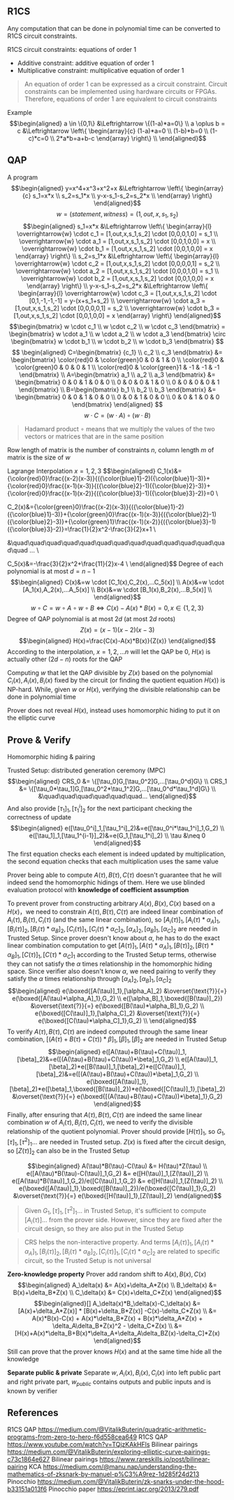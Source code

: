 ## R1CS
Any computation that can be done in polynomial time can be converted to R1CS circuit constraints.

R1CS circuit constraints: equations of order 1
+ Additive constraint: additive equation of order 1
+ Multiplicative constraint: multiplicative equation of order 1
>An equation of order 1 can be expressed as a circuit constraint. Circuit constraints can be implemented using hardware circuits or FPGAs. Therefore, equations of order 1 are equivalent to circuit constraints

Example
$$\begin{aligned}
a \in \{0,1\} &\Leftrightarrow \{(1-a)*a=0\} \\
a \oplus b = c &\Leftrightarrow \left\{
	\begin{array}{c}
        (1-a)*a=0 \\
        (1-b)*b=0 \\
        (1-c)*c=0 \\
        2*a*b=a+b-c
    \end{array}
\right\} \\
\end{aligned}$$
## QAP
A program
$$\begin{aligned}
y=x^4+x^3+x^2+x &\Leftrightarrow \left\{
	\begin{array}{c}
        s_1=x*x \\
        s_2=s_1*x \\
        y-x-s_1-s_2=s_2*x \\
    \end{array}
\right\}
\end{aligned}$$
$$w=(statement, witness)=(1,out,x,s_1,s_2)$$
$$\begin{aligned}
s_1=x*x &\Leftrightarrow \left\{
	\begin{array}{l}
        \overrightarrow{w} \cdot c_1 = [1,out,x,s_1,s_2] \cdot [0,0,0,1,0] = s_1 \\
        \overrightarrow{w} \cdot a_1 = [1,out,x,s_1,s_2] \cdot [0,0,1,0,0] = x \\
        \overrightarrow{w} \cdot b_1 = [1,out,x,s_1,s_2] \cdot [0,0,1,0,0] = x
    \end{array}
\right\} \\
s_2=s_1*x &\Leftrightarrow \left\{
	\begin{array}{l}
        \overrightarrow{w} \cdot c_2 = [1,out,x,s_1,s_2] \cdot [0,0,0,0,1] = s_2 \\
        \overrightarrow{w} \cdot a_2 = [1,out,x,s_1,s_2] \cdot [0,0,0,1,0] = s_1 \\
        \overrightarrow{w} \cdot b_2 = [1,out,x,s_1,s_2] \cdot [0,0,1,0,0] = x
    \end{array}
\right\} \\
y-x-s_1-s_2=s_2*x &\Leftrightarrow \left\{
	\begin{array}{l}
        \overrightarrow{w} \cdot c_3 = [1,out,x,s_1,s_2] \cdot [0,1,-1,-1,-1] = y-(x+s_1+s_2) \\
        \overrightarrow{w} \cdot a_3 = [1,out,x,s_1,s_2] \cdot [0,0,0,0,1] = s_2 \\
        \overrightarrow{w} \cdot b_3 = [1,out,x,s_1,s_2] \cdot [0,0,1,0,0] = x
    \end{array}
\right\}
\end{aligned}$$
$$\begin{bmatrix}
w \cdot c_1 \\
w \cdot c_2 \\
w \cdot c_3
\end{bmatrix} =
\begin{bmatrix}
w \cdot a_1 \\
w \cdot a_2 \\
w \cdot a_3
\end{bmatrix} \circ
\begin{bmatrix}
w \cdot b_1 \\
w \cdot b_2 \\
w \cdot b_3
\end{bmatrix}
$$
$$
\begin{aligned}
C=\begin{bmatrix}
{c_1} \\
c_2 \\
c_3
\end{bmatrix} &=
\begin{bmatrix}
\color{red}0 & \color{green}0 & 0 & 1 & 0 \\
\color{red}0 & \color{green}0 & 0 & 0 & 1 \\
\color{red}0 & \color{green}1 & -1 & -1 & -1
\end{bmatrix} \\
A=\begin{bmatrix}
a_1 \\
a_2 \\
a_3
\end{bmatrix} &=
\begin{bmatrix}
0 & 0 & 1 & 0 & 0 \\
0 & 0 & 0 & 1 & 0 \\
0 & 0 & 0 & 0 & 1
\end{bmatrix} \\
B=\begin{bmatrix}
b_1 \\
b_2 \\
b_3
\end{bmatrix} &=
\begin{bmatrix}
0 & 0 & 1 & 0 & 0 \\
0 & 0 & 1 & 0 & 0 \\
0 & 0 & 1 & 0 & 0
\end{bmatrix}
\end{aligned}
$$
$$w \cdot C = (w \cdot A) \circ (w \cdot B)$$
>Hadamard product $\circ$ means that we multiply the values of the two vectors or matrices that are in the same position

Row length of matrix is the number of constraints $n$, column length $m$ of matrix is the size of $w$

Lagrange Interpolation $x=1,2,3$
$$\begin{aligned}
C_1(x)&={\color{red}0}\frac{(x-2)(x-3)}{({\color{blue}1}-2)({\color{blue}1}-3)}+{\color{red}0}\frac{(x-1)(x-3)}{({\color{blue}2}-1)({\color{blue}2}-3)}+{\color{red}0}\frac{(x-1)(x-2)}{({\color{blue}3}-1)({\color{blue}3}-2)}=0 \\

C_2(x)&={\color{green}0}\frac{(x-2)(x-3)}{({\color{blue}1}-2)({\color{blue}1}-3)}+{\color{green}0}\frac{(x-1)(x-3)}{({\color{blue}2}-1)({\color{blue}2}-3)}+{\color{green}1}\frac{(x-1)(x-2)}{({\color{blue}3}-1)({\color{blue}3}-2)}=\frac{1}{2}x^2-\frac{3}{2}x+1 \\

&\quad\quad\quad\quad\quad\quad\quad\quad\quad\quad\quad\quad\quad\quad ... \\

C_5(x)&=-\frac{3}{2}x^2+\frac{11}{2}x-4 \\
\end{aligned}$$
Degree of each polynomial is at most $d=n-1$
$$\begin{aligned}
C(x)&=w \cdot [C_1(x),C_2(x),...C_5(x)] \\
A(x)&=w \cdot [A_1(x),A_2(x),...A_5(x)] \\
B(x)&=w \cdot [B_1(x),B_2(x),...B_5(x)] \\
\end{aligned}$$
$$w \circ C = w \circ A \circ w \circ B \Leftrightarrow C(x)-A(x)*B(x) = 0,x \in \{1,2,3\}$$
Degree of QAP polynomial is at most $2d$ (at most $2d$ roots)
$$Z(x)=(x-1)(x-2)(x-3)$$
$$\begin{aligned}
H(x)=\frac{C(x)-A(x)*B(x)}{Z(x)}
\end{aligned}$$
According to the interpolation, $x=1,2,...n$ will let the QAP be 0, $H(x)$ is actually other $(2d-n)$ roots for the QAP

Computing $w$ that let the QAP divisible by $Z(x)$ based on the polynomial $C_i(x),A_i(x),B_i(x)$ fixed by the circuit (or finding the quotient equation $H(x)$) is NP-hard. While, given $w$ or $H(x)$, verifying the divisible relationship can be done in polynomial time

Prover does not reveal $H(x)$, instead uses homomorphic hiding to put it on the elliptic curve

## Prove & Verify
Homomorphic hiding & pairing

Trusted Setup: distributed generation ceremony (MPC)
$$\begin{aligned}
CRS_0 &= \{[\tau_0]G,[\tau_0^2]G,...[\tau_0^d]G\} \\
CRS_1 &= \{[\tau_0*\tau_1]G,[\tau_0^2*\tau_1^2]G,...[\tau_0^d*\tau_1^d]G\} \\
&\quad\quad\quad\quad\quad\quad...
\end{aligned}$$
And also provide $[\tau_1]_1,[\tau_1^i]_2$ for the next participant checking the correctness of update
$$\begin{aligned}
e([\tau_0^i]_1,[\tau_1^i]_2)&=e([\tau_0^i*\tau_1^i]_1,G_2) \\
e([\tau_1]_1,[\tau_1^{i-1}]_2)&=e(G_1,[\tau_1^i]_2) \\
\tau &\neq 0
\end{aligned}$$
The first equation checks each element is indeed updated by multiplication, the second equation checks that each multiplication uses the same value


Prover being able to compute $A(\tau),B(\tau),C(\tau)$ doesn't guarantee that he will indeed send the homomorphic hidings of them. Here we use blinded evaluation protocol with **knowledge of coefficient assumption**

To prevent prover from constructing arbitrary $A(x),B(x),C(x)$ based on a $H(x)$，we need to constrain $A(\tau),B(\tau),C(\tau)$ are indeed linear combination of $A_i(\tau),B_i(\tau),C_i(\tau)$ (and the same linear combination), so $[A_i(\tau)]_1,[A_i(\tau)*\alpha_A]_1,[B_i(\tau)]_2, [B_i(\tau)*\alpha_B]_2,[C_i(\tau)]_1, [C_i(\tau)*\alpha_C]_2,[\alpha_A]_2,[\alpha_B]_1,[\alpha_C]_2$ are needed in Trusted Setup. Since prover doesn't know about $\alpha$, he has to do the exact linear combination computation to get $[A(\tau)]_1,[A(\tau)*\alpha_A]_1,[B(\tau)]_2,[B(\tau)*\alpha_B]_1,[C(\tau)]_1,[C(\tau)*\alpha_C]_1$ according to the Trusted Setup terms, otherwise they can not satisfy the $\alpha$ times relationship in the homomorphic hiding space. Since verifier also doesn't know $\alpha$, we need pairing to verify they satisfy the $\alpha$ times relationship through $[\alpha_A]_2,[\alpha_B]_1,[\alpha_C]_2$
$$\begin{aligned}
e(\boxed{[A(\tau)]_1},[\alpha_A]_2) &\overset{\text{?}}{=} e(\boxed{[A(\tau)*\alpha_A]_1},G_2) \\
e([\alpha_B]_1,\boxed{[B(\tau)]_2}) &\overset{\text{?}}{=} e(\boxed{[B(\tau)*\alpha_B]_1},G_2) \\
e(\boxed{[C(\tau)]_1},[\alpha_C]_2) &\overset{\text{?}}{=} e(\boxed{[C(\tau)*\alpha_C]_1},G_2) \\
\end{aligned}$$
To verify $A(\tau),B(\tau),C(\tau)$ are indeed computed through the same linear combination, $[(A(\tau)+B(\tau)+C(\tau))*\beta]_1,[\beta]_1,[\beta]_2$ are needed in Trusted Setup
$$\begin{aligned}
e([A(\tau)+B(\tau)+C(\tau)]_1,[\beta]_2)&=e([(A(\tau)+B(\tau)+C(\tau))*\beta]_1,G_2) \\
e([A(\tau)]_1,[\beta]_2)*e([B(\tau)]_1,[\beta]_2)*e([C(\tau)]_1,[\beta]_2)&=e([(A(\tau)+B(\tau)+C(\tau))*\beta]_1,G_2) \\
e(\boxed{[A(\tau)]_1},[\beta]_2)*e([\beta]_1,\boxed{[B(\tau)]_2})*e(\boxed{[C(\tau)]_1},[\beta]_2) &\overset{\text{?}}{=} e(\boxed{[(A(\tau)+B(\tau)+C(\tau))*\beta]_1},G_2)
\end{aligned}$$
Finally, after ensuring that $A(\tau),B(\tau),C(\tau)$ are indeed the same linear combination $w$ of $A_i(\tau),B_i(\tau),C_i(\tau)$, we need to verify the divisible relationship of the quotient polynomial. Prover should provide $[H(\tau)]_1$, so $G_1,[\tau]_1,[\tau^2]_1...$ are needed in Trusted setup. $Z(x)$ is fixed after the circuit design, so $[Z(\tau)]_2$ can also be in the Trusted Setup


$$\begin{aligned}
A(\tau)*B(\tau)-C(\tau) &= H(\tau)*Z(\tau) \\
e([A(\tau)*B(\tau)-C(\tau)]_1,G_2) &= e([H(\tau)]_1,[Z(\tau)]_2) \\
e([A(\tau)*B(\tau)]_1,G_2)/e([C(\tau)]_1,G_2) &= e([H(\tau)]_1,[Z(\tau)]_2) \\
e(\boxed{[A(\tau)]_1},\boxed{[B(\tau)]_2})/e(\boxed{[C(\tau)]_1},G_2) &\overset{\text{?}}{=} e(\boxed{[H(\tau)]_1},[Z(\tau)]_2)
\end{aligned}$$
>Given $G_1,[\tau]_1,[\tau^2]_1...$ in Trusted Setup, it's sufficient to compute $[A_i(\tau)]...$ from the prover side. However, since they are fixed after the circuit design, so they are also put in the Trusted Setup

>CRS helps the non-interactive property. And terms $[A_i(\tau)]_1,[A_i(\tau)*\alpha_A]_1,[B_i(\tau)]_2, [B_i(\tau)*\alpha_B]_2,[C_i(\tau)]_1, [C_i(\tau)*\alpha_C]_2$ are related to specific circuit, so the Trusted Setup is not universal

**Zero-knowledge property**
Prover add random shift to $A(x),B(x),C(x)$
$$\begin{aligned}
A_\delta(x) &= A(x)+\delta_A*Z(x) \\
B_\delta(x) &= B(x)+\delta_B*Z(x) \\
C_\delta(x) &= C(x)+\delta_C*Z(x)
\end{aligned}$$
$$\begin{aligned}[]
A_\delta(x)*B_\delta(x)-C_\delta(x) &= [A(x)+\delta_A*Z(x)] * [B(x)+\delta_B*Z(x)] -C(x)-\delta_C*Z(x) \\
&= A(x)*B(x)-C(x) + A(x)*\delta_B*Z(x) + B(x)*\delta_A*Z(x) + \delta_A\delta_B*Z(x)^2 - \delta_C*Z(x) \\
&= [H(x)+A(x)*\delta_B+B(x)*\delta_A+\delta_A\delta_BZ(x)-\delta_C]*Z(x)
\end{aligned}$$
Still can prove that the prover knows $H(x)$ and at the same time hide all the knowledge

**Separate public & private**
Separate $w,A_i(x),B_i(x),C_i(x)$ into left public part and right private part, $w_{public}$ contains outputs and public inputs and is known by verifier

## References
R1CS QAP https://medium.com/@VitalikButerin/quadratic-arithmetic-programs-from-zero-to-hero-f6d558cea649
R1CS QAP https://www.youtube.com/watch?v=TQjzKAkHFls
Bilinear pairings https://medium.com/@VitalikButerin/exploring-elliptic-curve-pairings-c73c1864e627
Bilinear pairings https://www.rareskills.io/post/bilinear-pairing
KCA https://medium.com/@manu.nap/understanding-the-mathematics-of-zksnark-by-manuel-p%C3%A9rez-1d285f24d213
Pinocchio https://medium.com/@VitalikButerin/zk-snarks-under-the-hood-b33151a013f6
Pinocchio paper https://eprint.iacr.org/2013/279.pdf